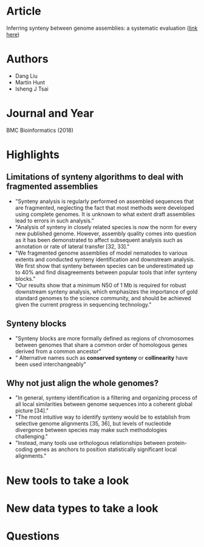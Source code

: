# Article  
Inferring synteny between genome assemblies: a systematic evaluation ([link here](https://bmcbioinformatics.biomedcentral.com/articles/10.1186/s12859-018-2026-4))  

# Authors  
* Dang Liu  
* Martin Hunt  
* Isheng J Tsai  

# Journal and Year  
BMC Bioinformatics (2018)  

# Highlights  
## Limitations of synteny algorithms to deal with fragmented assemblies  
* "Synteny analysis is regularly performed on assembled sequences that are fragmented, neglecting the fact that most methods were developed using complete genomes. It is unknown to what extent draft assemblies lead to errors in such analysis."  
* "Analysis of synteny in closely related species is now the norm for every new published genome. However, assembly quality comes into question as it has been demonstrated to affect subsequent analysis such as annotation or rate of lateral transfer [32, 33]."
* "We fragmented genome assemblies of model nematodes to various extents and conducted synteny identification and downstream analysis. We first show that synteny between species can be underestimated up to 40% and find disagreements between popular tools that infer synteny blocks."  
* "Our results show that a minimum N50 of 1 Mb is required for robust downstream synteny analysis, which emphasizes the importance of gold standard genomes to the science community, and should be achieved given the current progress in sequencing technology."  

## Synteny blocks  
* "Synteny blocks are more formally defined as regions of chromosomes between genomes that share a common order of homologous genes derived from a common ancestor"  
* " Alternative names such as **conserved synteny** or **collinearity** have been used interchangeably"  

## Why not just align the whole genomes?  
* "In general, synteny identification is a filtering and organizing process of all local similarities between genome sequences into a coherent global picture [34]."  
* "The most intuitive way to identify synteny would be to establish from selective genome alignments [35, 36], but levels of nucleotide divergence between species may make such methodologies challenging."  
* "Instead, many tools use orthologous relationships between protein-coding genes as anchors to position statistically significant local alignments."

# New tools to take a look  

# New data types to take a look  

# Questions  
